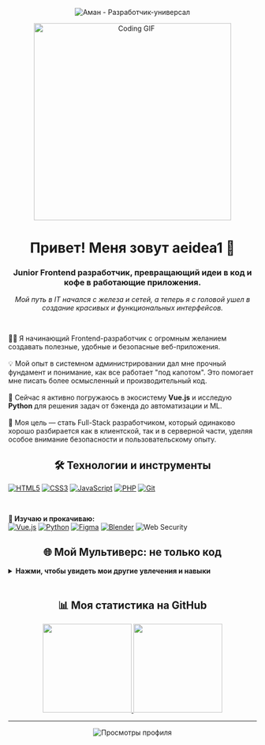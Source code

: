 <p align="center">
  <img src="https://i.pinimg.com/1200x/8f/c3/7d/8fc37d42ebe1425efbe0bd1d1c24eed0.jpg" alt="Аман - Разработчик-универсал"/>
</p>

<p align="center">
  <a href="https://github.com/aeidea1">
    <img src="https://media.giphy.com/media/v1.Y2lkPTc5MGI3NjExejc1aHhrZ3ljdTV3M21wZXRwZ2Jkb2prZWZtbTR5YW9jNW9rcnFzYSZlcD12MV9pbnRlcm5hbF9naWZfYnlfaWQmY3Q9Zw/qgQUggACpCjo6jpVoA/giphy.gif" alt="Coding GIF" width="400"/>
  </a>
</p>

<h1 align="center">Привет! Меня зовут aeidea1 👋</h1>
<h3 align="center">Junior Frontend разработчик, превращающий идеи в код и кофе в работающие приложения.</h3>

<p align="center">
  <em>Мой путь в IT начался с железа и сетей, а теперь я с головой ушел в создание красивых и функциональных интерфейсов.</em>
</p>

<br>

<p align="left">
  👨‍💻 Я начинающий Frontend-разработчик с огромным желанием создавать полезные, удобные и безопасные веб-приложения.
  <br><br>
  💡 Мой опыт в системном администрировании дал мне прочный фундамент и понимание, как все работает "под капотом". Это помогает мне писать более осмысленный и производительный код.
  <br><br>
  🚀 Сейчас я активно погружаюсь в экосистему <strong>Vue.js</strong> и исследую <strong>Python</strong> для решения задач от бэкенда до автоматизации и ML.
  <br><br>
  🎯 Моя цель — стать Full-Stack разработчиком, который одинаково хорошо разбирается как в клиентской, так и в серверной части, уделяя особое внимание безопасности и пользовательскому опыту.
</p>

<h2 align="center">🛠️ Технологии и инструменты</h2>

<p align="center">

  <a href="https://developer.mozilla.org/en-US/docs/Web/HTML"><img src="https://img.shields.io/badge/HTML5-E34F26?style=for-the-badge&logo=html5&logoColor=white" alt="HTML5"/></a>
  <a href="https://developer.mozilla.org/en-US/docs/Web/CSS"><img src="https://img.shields.io/badge/CSS3-1572B6?style=for-the-badge&logo=css3&logoColor=white" alt="CSS3"/></a>
  <a href="https://developer.mozilla.org/en-US/docs/Web/JavaScript"><img src="https://img.shields.io/badge/JavaScript-F7DF1E?style=for-the-badge&logo=javascript&logoColor=black" alt="JavaScript"/></a>
  <a href="https://www.php.net/"><img src="https://img.shields.io/badge/PHP-777BB4?style=for-the-badge&logo=php&logoColor=white" alt="PHP"/></a>
  <a href="https://git-scm.com/"><img src="https://img.shields.io/badge/GIT-E44C30?style=for-the-badge&logo=git&logoColor=white" alt="Git"/></a>
  
  <br>
  
  <strong>🚀 Изучаю и прокачиваю:</strong><br>
  <a href="https://vuejs.org/"><img src="https://img.shields.io/badge/Vue.js-4FC08D?style=for-the-badge&logo=vue.js&logoColor=white" alt="Vue.js"/></a>
  <a href="https://www.python.org/"><img src="https://img.shields.io/badge/Python-3776AB?style=for-the-badge&logo=python&logoColor=white" alt="Python"/></a>
  <a href="https://www.figma.com/"><img src="https://img.shields.io/badge/Figma-F24E1E?style=for-the-badge&logo=figma&logoColor=white" alt="Figma"/></a>
  <a href="https://www.blender.org/"><img src="https://img.shields.io/badge/Blender-F5792A?style=for-the-badge&logo=blender&logoColor=white" alt="Blender"/></a>
  <img src="https://img.shields.io/badge/Web%20Security-000000?style=for-the-badge&logo=hackerone&logoColor=white" alt="Web Security"/>
</p>

<h2 align="center">🌐 Мой Мультиверс: не только код</h2>

<details>
  <summary><strong>Нажми, чтобы увидеть мои другие увлечения и навыки</strong></summary>
  <br>
  <ul>
    <li>
      <strong>🌐 Системное и сетевое администрирование:</strong> Есть практический опыт настройки и поддержки IT-инфраструктуры. Понимаю, как работает сеть, и могу поднять веб-сервер с нуля.
    </li>
    <li>
      <strong>🏆 Хакатоны:</strong> Участник всероссийских хакатонов. Обожаю атмосферу мозгового штурма, командной работы и создания продукта за 48 часов.
    </li>
    <li>
      <strong>🛸 Сертифицированный оператор БПЛА:</strong> Умею управлять дронами. Это научило меня точности, ответственности и умению видеть картину целиком.
    </li>
    <li>
      <strong>🎨 3D и Дизайн:</strong> Создаю 3D-модели в Blender и интересуюсь UI/UX дизайном. Верю, что хороший продукт должен быть не только функциональным, но и красивым.
    </li>
    <li>
      <strong>🎮 Геймдев и сценарии:</strong> Пробовал свои силы в разработке игр и написании сюжетов. Это прокачивает креативность и навыки сторителлинга.
    </li>
     <li>
      <strong>🎲 В свободное время:</strong> Люблю играть в ПК игры (от стратегий до RPG), выбираться на природу для активного отдыха и слушать хорошую музыку для вдохновения.
    </li>
  </ul>
</details>

<br>

<h2 align="center">📊 Моя статистика на GitHub</h2>

<p align="center">

  <a href="https://github.com/aeidea1">
    <img height="180em" src="https://github-readme-stats.vercel.app/api?username=aeidea1&show_icons=true&theme=dracula&include_all_commits=true&count_private=true"/>
    <img height="180em" src="https://github-readme-stats.vercel.app/api/top-langs/?username=aeidea1&layout=compact&langs_count=8&theme=dracula"/>
  </a>
</p>

---

<p align="center">
  <img src="https://komarev.com/ghpvc/?username=aeidea1&color=blueviolet" alt="Просмотры профиля" />
</p>

